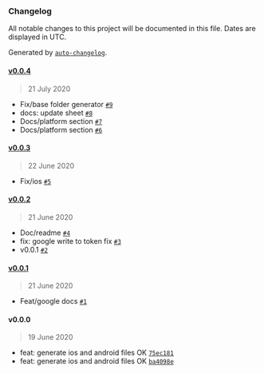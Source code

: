 ### Changelog

All notable changes to this project will be documented in this file. Dates are displayed in UTC.

Generated by [`auto-changelog`](https://github.com/CookPete/auto-changelog).

#### [v0.0.4](https://github.com/jhonny-me/multi-language-mobile/compare/v0.0.3...v0.0.4)

> 21 July 2020

- Fix/base folder generator [`#9`](https://github.com/jhonny-me/multi-language-mobile/pull/9)
- docs: update sheet [`#8`](https://github.com/jhonny-me/multi-language-mobile/pull/8)
- Docs/platform section [`#7`](https://github.com/jhonny-me/multi-language-mobile/pull/7)
- Docs/platform section [`#6`](https://github.com/jhonny-me/multi-language-mobile/pull/6)

#### [v0.0.3](https://github.com/jhonny-me/multi-language-mobile/compare/v0.0.2...v0.0.3)

> 22 June 2020

- Fix/ios [`#5`](https://github.com/jhonny-me/multi-language-mobile/pull/5)

#### [v0.0.2](https://github.com/jhonny-me/multi-language-mobile/compare/v0.0.1...v0.0.2)

> 21 June 2020

- Doc/readme [`#4`](https://github.com/jhonny-me/multi-language-mobile/pull/4)
- fix: google write to token fix [`#3`](https://github.com/jhonny-me/multi-language-mobile/pull/3)
- v0.0.1 [`#2`](https://github.com/jhonny-me/multi-language-mobile/pull/2)

#### [v0.0.1](https://github.com/jhonny-me/multi-language-mobile/compare/v0.0.0...v0.0.1)

> 21 June 2020

- Feat/google docs [`#1`](https://github.com/jhonny-me/multi-language-mobile/pull/1)

#### v0.0.0

> 19 June 2020

- feat: generate ios and android files OK [`75ec181`](https://github.com/jhonny-me/multi-language-mobile/commit/75ec1810733723b5a1db306098a42f227cbfd9fc)
- feat: generate ios and android files OK [`ba4098e`](https://github.com/jhonny-me/multi-language-mobile/commit/ba4098e5841f55429bc40ed9aebe5abba03ba5d9)
